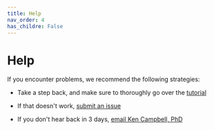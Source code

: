 ```yaml
---
title: Help
nav_order: 4
has_childre: False
---
```


# Help

If you encounter problems, we recommend the following strategies:

+ Take a step back, and make sure to thoroughly go over the [tutorial](../tutorial/tutorial.html)

+ If that doesn't work, [submit an issue](https://github.com/Campbell-Muscle-Lab/GelBandFitter)

+ If you don't hear back in 3 days, [email Ken Campbell, PhD](mailto:k.s.campbell@uky.edu)